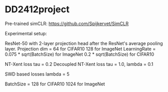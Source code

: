 # DD2412project

Pre-trained simCLR: https://github.com/Spijkervet/SimCLR

Experimental setup:

ResNet-50 with 2-layer projection head after the ResNet's average pooling layer.
Projection dim = 64 for CIFAR10 128 for ImageNet
LearningRate = 0.075 * sqrt(BatchSize) for ImageNet 0.2 * sqrt(BatchSize) for CIFAR10

NT-Xent loss tau = 0.2
Decoupled NT-Xent loss tau = 1.0, lambda = 0.1

SWD based losses lambda = 5

BatchSize = 128 for CIFAR10 1024 for ImageNet
